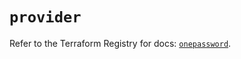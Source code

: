 # `provider`

Refer to the Terraform Registry for docs: [`onepassword`](https://registry.terraform.io/providers/1password/onepassword/2.2.0/docs).
